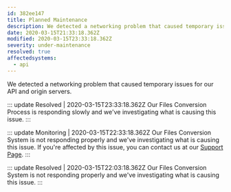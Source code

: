 ```yaml
---
id: 382ee147
title: Planned Maintenance
description: We detected a networking problem that caused temporary issues for our API and origin servers.
date: 2020-03-15T21:33:18.362Z
modified: 2020-03-15T23:33:18.362Z
severity: under-maintenance
resolved: true
affectedsystems:
  - api
---
```


We detected a networking problem that caused temporary issues for our API and origin servers.


::: update Resolved | 2020-03-15T23:33:18.362Z
Our Files Conversion Process is responding slowly and we've investigating what is causing this issue.
:::

::: update Monitoring | 2020-03-15T22:33:18.362Z
Our Files Conversion System is not responding properly and we've investigating what is causing this issue. If you're affected by this issue, you can contact us at our [Support Page](https://demo.statusfy.co).
:::

::: update Resolved | 2020-03-15T22:03:18.362Z
Our Files Conversion System is not responding properly and we've investigating what is causing this issue.
:::

